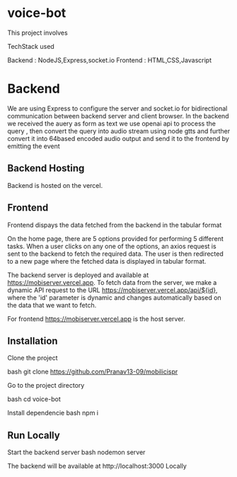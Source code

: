 # voice-bot

This project involves 

TechStack used  

Backend : NodeJS,Express,socket.io
Frontend : HTML,CSS,Javascript



# Backend  

We are using Express to configure the server and socket.io for bidirectional communication between  backend server and  client browser.
In the backend we received the auery as form as text we use openai api to process the query , then convert the query into audio stream using node gtts and further 
convert it into 64based encoded audio output and send it to the frontend  by emitting the event




## Backend Hosting
Backend is hosted on the vercel.

## Frontend
Frontend dispays the data fetched from the backend in the tabular format  

On the home page, there are 5 options provided for performing 5 different tasks. When a user clicks on any one of the options, an axios request is sent to the backend to fetch the required data. The user is then redirected to a new page where the fetched data is displayed in tabular format.

The backend server is deployed and available at https://mobiserver.vercel.app. To fetch data from the server, we make a dynamic API request to the URL https://mobiserver.vercel.app/api/${id}, where the 'id' parameter is dynamic and changes automatically based on the data that we want to fetch.

For frontend  https://mobiserver.vercel.app  is the host server.


## Installation

Clone the project

bash
  git clone https://github.com/Pranav13-09/mobilicispr


Go to the project directory

bash
  cd voice-bot


Install dependencie
bash
  npm i
 

## Run Locally

Start the backend server
bash
  nodemon server


The backend will be available at http://localhost:3000 Locally
